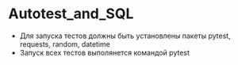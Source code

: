# Autotest_and_SQL
- Для запуска тестов должны быть установлены пакеты pytest, requests, random, datetime
- Запуск всех тестов выполянется командой pytest